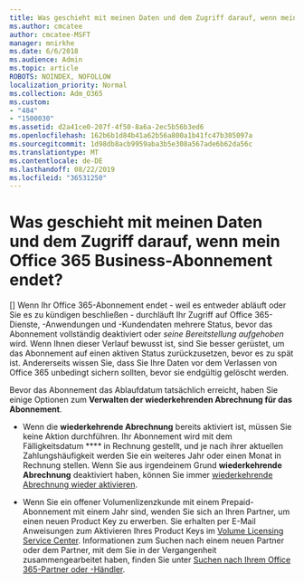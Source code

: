 ```yaml
---
title: Was geschieht mit meinen Daten und dem Zugriff darauf, wenn mein Office 365 Business-Abonnement endet?
ms.author: cmcatee
author: cmcatee-MSFT
manager: mnirkhe
ms.date: 6/6/2018
ms.audience: Admin
ms.topic: article
ROBOTS: NOINDEX, NOFOLLOW
localization_priority: Normal
ms.collection: Adm_O365
ms.custom:
- "484"
- "1500030"
ms.assetid: d2a41ce0-207f-4f50-8a6a-2ec5b56b3ed6
ms.openlocfilehash: 162b6b1d84b41a62b56a800a1b41fc47b305097a
ms.sourcegitcommit: 1d98db8acb9959aba3b5e308a567ade6b62da56c
ms.translationtype: MT
ms.contentlocale: de-DE
ms.lasthandoff: 08/22/2019
ms.locfileid: "36531250"
---
```

# <a name="what-happens-to-my-data-and-access-when-my-office-365-for-business-subscription-ends"></a>Was geschieht mit meinen Daten und dem Zugriff darauf, wenn mein Office 365 Business-Abonnement endet?

[] Wenn Ihr Office 365-Abonnement endet - weil es entweder abläuft oder Sie es zu kündigen beschließen - durchläuft Ihr Zugriff auf Office 365-Dienste, -Anwendungen und -Kundendaten mehrere Status, bevor das Abonnement vollständig deaktiviert oder  *seine Bereitstellung aufgehoben*  wird. Wenn Ihnen dieser Verlauf bewusst ist, sind Sie besser gerüstet, um das Abonnement auf einen aktiven Status zurückzusetzen, bevor es zu spät ist. Andererseits wissen Sie, dass Sie Ihre Daten vor dem Verlassen von Office 365 unbedingt sichern sollten, bevor sie endgültig gelöscht werden.
  
Bevor das Abonnement das Ablaufdatum tatsächlich erreicht, haben Sie einige Optionen zum **Verwalten der wiederkehrenden Abrechnung für das Abonnement**.
  
- Wenn die **wiederkehrende Abrechnung** bereits aktiviert ist, müssen Sie keine Aktion durchführen. Ihr Abonnement wird mit dem Fälligkeitsdatum **** in Rechnung gestellt, und je nach ihrer aktuellen Zahlungshäufigkeit werden Sie ein weiteres Jahr oder einen Monat in Rechnung stellen. Wenn Sie aus irgendeinem Grund **wiederkehrende Abrechnung** deaktiviert haben, können Sie immer [wiederkehrende Abrechnung wieder aktivieren](https://docs.microsoft.com/office365/admin/subscriptions-and-billing/renew-your-subscription#turn-recurring-billing-off-or-on).

- Wenn Sie ein offener Volumenlizenzkunde mit einem Prepaid-Abonnement mit einem Jahr sind, wenden Sie sich an Ihren Partner, um einen neuen Product Key zu erwerben. Sie erhalten per E-Mail Anweisungen zum Aktivieren Ihres Product Keys im [Volume Licensing Service Center](https://go.microsoft.com/fwlink/p/?LinkID=282016). Informationen zum Suchen nach einem neuen Partner oder dem Partner, mit dem Sie in der Vergangenheit zusammengearbeitet haben, finden Sie unter [Suchen nach Ihrem Office 365-Partner oder -Händler](https://docs.microsoft.com/office365/admin/manage/find-your-partner-or-reseller).